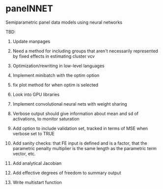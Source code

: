 # panelNNET
Semiparametric panel data models using neural networks

TBD:

1.  Update manpages

2.  Need a method for including groups that aren't necessarily represented by fixed effects in estimating cluster vcv

3.  Optimization/rewriting in low-level languages

4.  Implement minibatch with the optim option

5.  fix plot method for when optim is selected

6.  Look into GPU libraries

7.  Implement convolutional neural nets with weight sharing

8.  Verbose output should give information about mean and sd of activations, to monitor saturation

9.  Add option to include validation set, tracked in terms of MSE when verbose set to TRUE

10.  Add sanity checks:  that FE input is defined and is a factor, that the parametric penalty multiplier is the same length as the parametric term vector, etc.

11.  Add analytical Jacobian

12.  Add effective degrees of freedom to summary output

13.  Write multistart function

